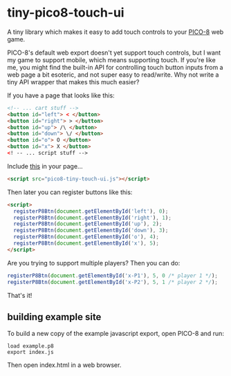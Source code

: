 # tiny-pico8-touch-ui

A tiny library which makes it easy to add touch controls to your [PICO-8](https://www.lexaloffle.com/pico-8.php) web game.

PICO-8's default web export doesn't yet support touch controls, but I want my game to support mobile, which means supporting touch. If you're like me, you might find the built-in API for controlling touch button inputs from a web page a bit esoteric, and not super easy to read/write. Why not write a tiny API wrapper that makes this much easier?

If you have a page that looks like this:

```html
<!-- ... cart stuff -->
<button id="left"> < </button>
<button id="right"> > </button>
<button id="up"> /\ </button>
<button id="down"> \/ </button>
<button id="o"> O </button>
<button id="x"> X </button>
<! -- ... script stuff -->
```

Include [this](pico8-tiny-touch-ui.js) in your page...

```html
<script src="pico8-tiny-touch-ui.js"></script>
```

Then later you can register buttons like this:

```html
<script>
  registerP8Btn(document.getElementById('left'), 0);
  registerP8Btn(document.getElementById('right'), 1);
  registerP8Btn(document.getElementById('up'), 2);
  registerP8Btn(document.getElementById('down'), 3);
  registerP8Btn(document.getElementById('o'), 4);
  registerP8Btn(document.getElementById('x'), 5);
</script>
```

Are you trying to support multiple players? Then you can do:

```js
registerP8Btn(document.getElementById('x-P1'), 5, 0 /* player 1 */);
registerP8Btn(document.getElementById('x-P2'), 5, 1 /* player 2 */);
```

That's it!

## building example site

To build a new copy of the example javascript export, open PICO-8 and run:

```console
load example.p8
export index.js
```

Then open index.html in a web browser.
